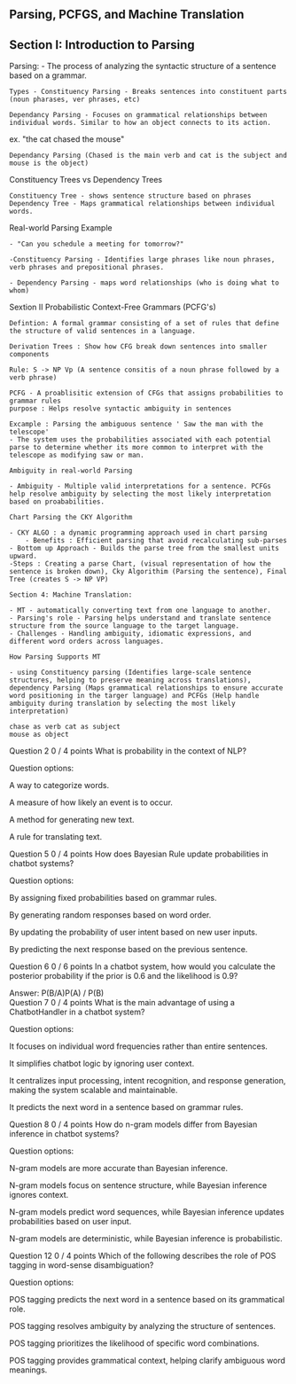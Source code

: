 ## Parsing, PCFGS, and Machine Translation

Section I: Introduction to Parsing
----    

Parsing:
    - The process of analyzing the syntactic structure of a sentence based on a grammar. 

    Types - Constituency Parsing - Breaks sentences into constituent parts (noun pharases, ver phrases, etc)

    Dependancy Parsing - Focuses on grammatical relationships between individual words. Similar to how an object connects to its action.

ex. "the cat chased the mouse"

    Dependancy Parsing (Chased is the main verb and cat is the subject and mouse is the object)

Constituency Trees vs Dependency Trees

    Constituency Tree - shows sentence structure based on phrases
    Dependency Tree - Maps grammatical relationships between individual words.

Real-world Parsing Example

    - "Can you schedule a meeting for tomorrow?" 

    -Constituency Parsing - Identifies large phrases like noun phrases, verb phrases and prepositional phrases.

    - Dependency Parsing - maps word relationships (who is doing what to whom)


Sextion II Probabilistic Context-Free Grammars (PCFG's)

    Defintion: A formal grammar consisting of a set of rules that define the structure of valid sentences in a language.

    Derivation Trees : Show how CFG break down sentences into smaller components

    Rule: S -> NP Vp (A sentence consitis of a noun phrase followed by a verb phrase)

    PCFG - A proablisitic extension of CFGs that assigns probabilities to grammar rules
    purpose : Helps resolve syntactic ambiguity in sentences

    Excample : Parsing the ambiguous sentence ' Saw the man with the telescope'
    - The system uses the probabilities associated with each potential parse to determine whether its more common to interpret with the telescope as modifying saw or man.

    Ambiguity in real-world Parsing 

    - Ambiguity - Multiple valid interpretations for a sentence. PCFGs help resolve ambiguity by selecting the most likely interpretation based on proababilities.

    Chart Parsing the CKY Algorithm

    - CKY ALGO : a dynamic programming approach used in chart parsing
        - Benefits : Efficient parsing that avoid recalculating sub-parses
    - Bottom up Approach - Builds the parse tree from the smallest units upward.
    -Steps : Creating a parse Chart, (visual representation of how the sentence is broken down), Cky Algorithim (Parsing the sentence), Final Tree (creates S -> NP VP)

    Section 4: Machine Translation:

    - MT - automatically converting text from one language to another.
    - Parsing's role - Parsing helps understand and translate sentence structure from the source language to the target language.
    - Challenges - Handling ambiguity, idiomatic expressions, and different word orders across languages.

    How Parsing Supports MT

    - using Constituency parsing (Identifies large-scale sentence structures, helping to preserve meaning across translations), dependency Parsing (Maps grammatical relationships to ensure accurate word positioning in the targer language) and PCFGs (Help handle ambiguity during translation by selecting the most likely interpretation)

    chase as verb cat as subject
    mouse as object

    
Question 2		0 / 4 points
What is probability in the context of NLP?

Question options:

A way to categorize words.


A measure of how likely an event is to occur.


A method for generating new text.


A rule for translating text.

Question 5		0 / 4 points
How does Bayesian Rule update probabilities in chatbot systems?

Question options:

By assigning fixed probabilities based on grammar rules.


By generating random responses based on word order.


By updating the probability of user intent based on new user inputs.


By predicting the next response based on the previous sentence.

Question 6		0 / 6 points
In a chatbot system, how would you calculate the posterior probability if the prior is 0.6 and the likelihood is 0.9?

Answer:	P(B/A)P(A) / P(B)	
Question 7		0 / 4 points
What is the main advantage of using a ChatbotHandler in a chatbot system?

Question options:

It focuses on individual word frequencies rather than entire sentences.


It simplifies chatbot logic by ignoring user context.


It centralizes input processing, intent recognition, and response generation, making the system scalable and maintainable.


It predicts the next word in a sentence based on grammar rules.

Question 8		0 / 4 points
How do n-gram models differ from Bayesian inference in chatbot systems?

Question options:

N-gram models are more accurate than Bayesian inference.


N-gram models focus on sentence structure, while Bayesian inference ignores context.


N-gram models predict word sequences, while Bayesian inference updates probabilities based on user input.


N-gram models are deterministic, while Bayesian inference is probabilistic.

Question 12		0 / 4 points
Which of the following describes the role of POS tagging in word-sense disambiguation?

Question options:

POS tagging predicts the next word in a sentence based on its grammatical role.


POS tagging resolves ambiguity by analyzing the structure of sentences.


POS tagging prioritizes the likelihood of specific word combinations.


POS tagging provides grammatical context, helping clarify ambiguous word meanings.